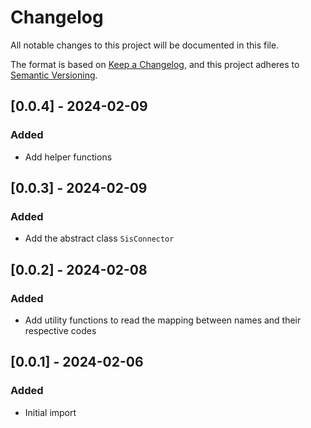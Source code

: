 # Changelog
All notable changes to this project will be documented in this file.

The format is based on [Keep a Changelog](https://keepachangelog.com/en/1.0.0/),
and this project adheres to [Semantic Versioning](https://semver.org/spec/v2.0.0.html).

## [0.0.4] - 2024-02-09
### Added
- Add helper functions

## [0.0.3] - 2024-02-09
### Added
- Add the abstract class `SisConnector`

## [0.0.2] - 2024-02-08
### Added
- Add utility functions to read the mapping between names and their respective codes

## [0.0.1] - 2024-02-06
### Added
- Initial import
